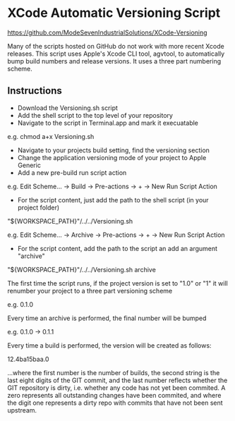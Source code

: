 # XCode Automatic Versioning Script

https://github.com/ModeSevenIndustrialSolutions/XCode-Versioning

Many of the scripts hosted on GitHub do not work with more recent Xcode releases. This script uses Apple's Xcode CLI tool, agvtool, to automatically bump build numbers and release versions. It uses a three part numbering scheme.

## Instructions

* Download the Versioning.sh script
* Add the shell script to the top level of your repository
* Navigate to the script in Terminal.app and mark it execuatable

e.g.	chmod a+x Versioning.sh

* Navigate to your projects build setting, find the versioning section
* Change the application versioning mode of your project to Apple Generic
* Add a new pre-build run script action

e.g.	Edit Scheme... -> Build -> Pre-actions -> + -> New Run Script Action

* For the script content, just add the path to the shell script (in your project folder)

"${WORKSPACE_PATH}"/../../Versioning.sh

e.g.	Edit Scheme... -> Archive -> Pre-actions -> + -> New Run Script Action

* For the script content, add the path to the script an add an argument "archive"

"${WORKSPACE_PATH}"/../../Versioning.sh archive

The first time the script runs, if the project version is set to "1.0" or "1" it will renumber your project to a three part versioning scheme

e.g.	0.1.0

Every time an archive is performed, the final number will be bumped

e.g.	0.1.0 -> 0.1.1

Every time a build is performed, the version will be created as follows:

12.4ba15baa.0

...where the first number is the number of builds, the second string is the last eight digits of the GIT commit, and the last number reflects whether the GIT repository is dirty, i.e. whether any code has not yet been commited. A zero represents all outstanding changes have been commited, and where the digit one represents a dirty repo with commits that have not been sent upstream.
